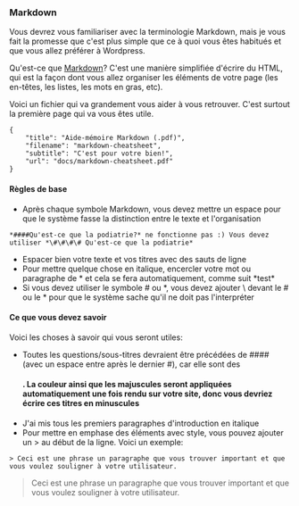 ### Markdown

Vous devrez vous familiariser avec la terminologie Markdown, mais je vous fait la promesse que c'est plus simple que ce à quoi vous êtes habitués et que vous allez préférer à Wordpress.

Qu'est-ce que [Markdown](https://learn.getgrav.org/content/markdown)? C'est une manière simplifiée d'écrire du HTML, qui est la façon dont vous allez organiser les éléments de votre page (les en-têtes, les listes, les mots en gras, etc). 

Voici un fichier qui va grandement vous aider à vous retrouver. C'est surtout la première page qui va vous êtes utile.

```download|span-3
{
    "title": "Aide-mémoire Markdown (.pdf)",
    "filename": "markdown-cheatsheet",
    "subtitle": "C'est pour votre bien!",
    "url": "docs/markdown-cheatsheet.pdf"
}
```
#### Règles de base

- Après chaque symbole Markdown, vous devez mettre un espace pour que le système fasse la distinction entre le texte et l'organisation

```hint|warning
*####Qu'est-ce que la podiatrie?* ne fonctionne pas :) Vous devez utiliser *\#\#\#\# Qu'est-ce que la podiatrie*
```

- Espacer bien votre texte et vos titres avec des sauts de ligne
- Pour mettre quelque chose en italique, encercler votre mot ou paragraphe de \* et cela se fera automatiquement, comme suit \*test\*
- Si vous devez utiliser le symbole \# ou \*, vous devez ajouter \ devant le \# ou le \* pour que le système sache qu'il ne doit pas l'interpréter

#### Ce que vous devez savoir

Voici les choses à savoir qui vous seront utiles:

- Toutes les questions/sous-titres devraient être précédées de \#\#\#\# (avec un espace entre après le dernier \#), car elle sont des <h4>. La couleur ainsi que les majuscules seront appliquées **automatiquement** une fois rendu sur votre site, donc vous devriez écrire ces titres en **minuscules**
- J'ai mis tous les premiers paragraphes d'introduction en italique
- Pour mettre en emphase des éléments avec style, vous pouvez ajouter un \> au début de la ligne. Voici un exemple:

```
> Ceci est une phrase un paragraphe que vous trouver important et que vous voulez souligner à votre utilisateur.
```

> Ceci est une phrase un paragraphe que vous trouver important et que vous voulez souligner à votre utilisateur.